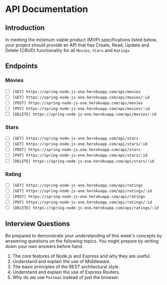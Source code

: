 # API Documentation
## Introduction

In meeting the minimum viable product (MVP) specifications listed below, your project should provide an API that has Create, Read, Update and Delete (CRUD) functionality for all `Movies`, `Stars` and `Ratings`.

## Endpoints
### Movies 

- [ ] `[GET] https://spring-node-js-one.herokuapp.com/api/movies`
- [ ] `[GET] https://spring-node-js-one.herokuapp.com/api/movies/:id`
- [ ] `[POST] https://spring-node-js-one.herokuapp.com/api/movies`
- [ ] `[PUT] https://spring-node-js-one.herokuapp.com/api/movies/:id`
- [ ] `[DELETE] https://spring-node-js-one.herokuapp.com/api/movies/:id`

### Stars

- [ ] `[GET] https://spring-node-js-one.herokuapp.com/api/stars`
- [ ] `[GET] https://spring-node-js-one.herokuapp.com/api/stars/:id`
- [ ] `[POST] https://spring-node-js-one.herokuapp.com/api/stars`
- [ ] `[PUT] https://spring-node-js-one.herokuapp.com/api/stars/:id`
- [ ] `[DELETE] https://spring-node-js-one.herokuapp.com/api/stars/:id`

### Rating

- [ ] `[GET] https://spring-node-js-one.herokuapp.com/api/ratings`
- [ ] `[GET] https://spring-node-js-one.herokuapp.com/api/ratings/:id`
- [ ] `[POST] https://spring-node-js-one.herokuapp.com/api/ratings`
- [ ] `[PUT] https://spring-node-js-one.herokuapp.com/api/ratings/:id`
- [ ] `[DELETE] https://spring-node-js-one.herokuapp.com/api/ratings/:id`

## Interview Questions

Be prepared to demonstrate your understanding of this week's concepts by answering questions on the following topics. You might prepare by writing down your own answers before hand.

1. The core features of Node.js and Express and why they are useful.
2. Understand and explain the use of Middleware.
3. The basic principles of the REST architectural style.
4. Understand and explain the use of Express Routers.
5. Why do we use `Postman` instead of just the browser.